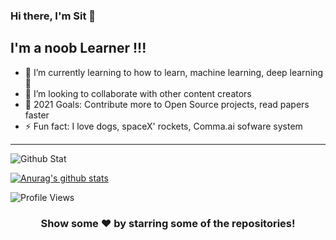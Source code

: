 ### Hi there, I'm Sit  👋 



## I'm a noob Learner !!! 


- 🌱 I’m currently learning to how to learn, machine learning, deep learning 🤣
- 👯 I’m looking to collaborate with other content creators
- 🥅 2021 Goals: Contribute more to Open Source projects, read papers faster
- ⚡ Fun fact: I love dogs, spaceX' rockets, Comma.ai sofware system

---


![Github Stat](https://github-profile-summary-cards.vercel.app/api/cards/profile-details?username=sitiporn&theme=dracula)

[![Anurag's github stats](https://github-readme-stats.vercel.app/api?username=sitiporn&count_private=true&show_icons=true&theme=tokyonight)](https://github.com/anuraghazra/github-readme-stats)

<!--START_SECTION:waka-->
![Profile Views](http://img.shields.io/badge/Profile%20Views-20-blue)


<div align="center">

### Show some ❤️ by starring some of the repositories!

</div>

